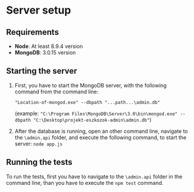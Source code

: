 # Server setup

## Requirements
- **Node**: At least 8.9.4 version
- **MongoDB**: 3.0.15 version

## Starting the server
  1. First, you have to start the MongoDB server, with the following command from the command line:

     `"Location-of-mongod.exe" --dbpath "...path...\admin.db"`
     
     (example: `"C:\Program Files\MongoDB\Server\3.0\bin\mongod.exe" --dbpath "C:\Desktop\projekt-eszkozok-admin\admin.db"`)
     
  2. After the database is running, open an other command line, navigate to the `\admin.api` folder, and execute the following command, to start the server: `node app.js`

## Running the tests
To run the tests, first you have to navigate to the `\admin.api` folder in the command line, than you have to execute the `npm test` command.